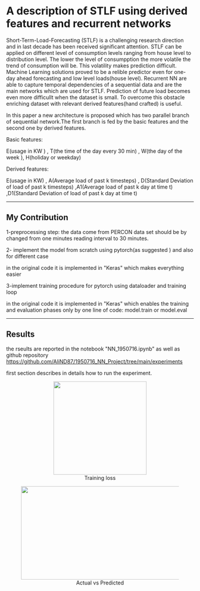 # A description of STLF using derived features and recurrent networks
Short-Term-Load-Forecasting (STLF) is a challenging research direction and in last decade has been received significant attention.
 STLF can be applied on different level of consumption levels ranging from house level to distribution level. The lower the level of consumpption the more volatile the trend of consumption will be. This volatility makes prediction difficult.
Machine Learning solutions proved to be a relible predictor even for one-day ahead forecasting and low level loads(house level).
Recurrent NN are able to capture temporal dependencies of a sequential data and are the main networks which are used for STLF.
Prediction of future load becomes even more difficullt when the dataset is small.
To overcome this obstacle enriching dataset with relevant derived features(hand crafted) is useful.

In this paper a new architecture is proposed which has two parallel branch of sequential network.The first branch is fed by the basic features and the second one by derived features.

Basic features:

E(usage in KW ) , T(the time of the day every 30 min) , W(the day of the week ), H(holiday or weekday)

Derived features:

E(usage in KW) , A(Average load of past k timesteps) , D(Standard Deviation of load of past k timesteps) ,A1(Average load of past k day at time t) ,D1(Standard Deviation of load of past k day at time t)

<hr/>

## My Contribution

1-preprocessing step: the data come from PERCON data set should be by changed  from one minutes reading interval to 30 minutes. 

2- implement the model from scratch using pytorch(as suggested ) and also for different case 

in the original code it is implemented in "Keras" which makes everything easier 

3-implement training procedure for pytorch using dataloader and training loop

in the original code it is implemented in "Keras" which enables the training and evaluation phases only by one line of code: model.train or model.eval 

<hr/>

## Results 
the rseults are reported in the notebook "NN_1950716.ipynb" as well as github repository https://github.com/AliND87/1950716_NN_Project/tree/main/experiments  

first section describes in details how to run the experiment.

 
 <figure>
 <center>
 <img src='https://i.postimg.cc/63Snk5K6/overal-results.png' width="250" 
      height="250"/>
 <figcaption>Training loss</figcaption>
 </center>
 </figure>
 
 <figure>
 <center>
 <img src='https://i.postimg.cc/85PyqLnh/2.png' width="600" 
      height="250"/>
 <figcaption>Actual vs Predicted</figcaption></center>
 </figure>

